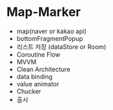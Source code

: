 # Map-Marker

- map(naver or kakao api)
- bottomFragmentPopup
- 리스트 저장 (dataStore or Room)
- Coroutine Flow
- MVVM
- Clean Architecture
- data binding
- value animator
- Chucker
- 출시
